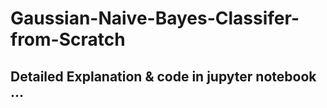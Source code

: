 # Gaussian-Naive-Bayes-Classifer-from-Scratch

## Detailed Explanation & code in jupyter notebook ... 
